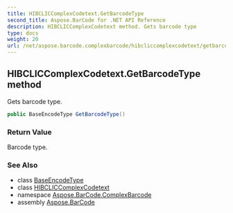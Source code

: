 ```yaml
---
title: HIBCLICComplexCodetext.GetBarcodeType
second_title: Aspose.BarCode for .NET API Reference
description: HIBCLICComplexCodetext method. Gets barcode type
type: docs
weight: 20
url: /net/aspose.barcode.complexbarcode/hibcliccomplexcodetext/getbarcodetype/
---
```

## HIBCLICComplexCodetext.GetBarcodeType method

Gets barcode type.

```csharp
public BaseEncodeType GetBarcodeType()
```

### Return Value

Barcode type.

### See Also

* class [BaseEncodeType](../../../aspose.barcode.generation/baseencodetype/)
* class [HIBCLICComplexCodetext](../)
* namespace [Aspose.BarCode.ComplexBarcode](../../hibcliccomplexcodetext/)
* assembly [Aspose.BarCode](../../../)


